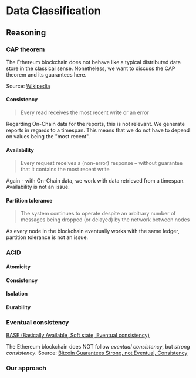# Data Classification

## Reasoning

### CAP theorem
The Ethereum blockchain does not behave like a typical distributed data store in the classical sense. Nonetheless, we want to discuss the CAP theorem and its guarantees here.

Source: [Wikipedia](https://en.wikipedia.org/wiki/CAP_theorem)

#### Consistency
> Every read receives the most recent write or an error	

Regarding On-Chain data for the reports, this is not relevant. We generate reports in regards to a timespan. This means that we do not have to depend on values being the "most recent".

#### Availability
> Every request receives a (non-error) response – without guarantee that it contains the most recent write

Again - with On-Chain data, we work with data retrieved from a timespan. Availability is not an issue.

#### Partition tolerance
> The system continues to operate despite an arbitrary number of messages being dropped (or delayed) by the network between nodes

As every node in the blockchain eventually works with the same ledger, partition tolerance is not an issue.


### ACID

#### Atomicity

#### Consistency

#### Isolation

#### Durability

### Eventual consistency
[BASE (Basically Available, Soft state, Eventual consistency)](https://en.wikipedia.org/wiki/Eventual_consistency)

The Ethereum blockchain does NOT follow *eventual consistency*, but *strong consistency*.
Source: [Bitcoin Guarantees Strong, not Eventual, Consistency](http://hackingdistributed.com/2016/03/01/bitcoin-guarantees-strong-not-eventual-consistency/)

### Our approach